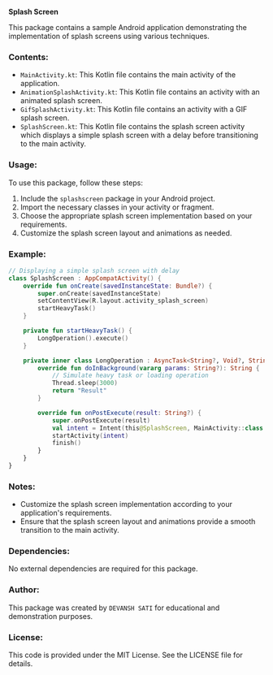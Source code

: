 **Splash Screen**

This package contains a sample Android application demonstrating the implementation of splash screens using various techniques.

### Contents:

- `MainActivity.kt`: This Kotlin file contains the main activity of the application.
- `AnimationSplashActivity.kt`: This Kotlin file contains an activity with an animated splash screen.
- `GifSplashActivity.kt`: This Kotlin file contains an activity with a GIF splash screen.
- `SplashScreen.kt`: This Kotlin file contains the splash screen activity which displays a simple splash screen with a delay before transitioning to the main activity.

### Usage:

To use this package, follow these steps:

1. Include the `splashscreen` package in your Android project.
2. Import the necessary classes in your activity or fragment.
3. Choose the appropriate splash screen implementation based on your requirements.
4. Customize the splash screen layout and animations as needed.

### Example:

```kotlin
// Displaying a simple splash screen with delay
class SplashScreen : AppCompatActivity() {
    override fun onCreate(savedInstanceState: Bundle?) {
        super.onCreate(savedInstanceState)
        setContentView(R.layout.activity_splash_screen)
        startHeavyTask()
    }

    private fun startHeavyTask() {
        LongOperation().execute()
    }

    private inner class LongOperation : AsyncTask<String?, Void?, String>() {
        override fun doInBackground(vararg params: String?): String {
            // Simulate heavy task or loading operation
            Thread.sleep(3000)
            return "Result"
        }

        override fun onPostExecute(result: String?) {
            super.onPostExecute(result)
            val intent = Intent(this@SplashScreen, MainActivity::class.java)
            startActivity(intent)
            finish()
        }
    }
}
```

### Notes:

- Customize the splash screen implementation according to your application's requirements.
- Ensure that the splash screen layout and animations provide a smooth transition to the main activity.

### Dependencies:

No external dependencies are required for this package.

### Author:

This package was created by `DEVANSH SATI` for educational and demonstration purposes.

### License:

This code is provided under the MIT License. See the LICENSE file for details.
